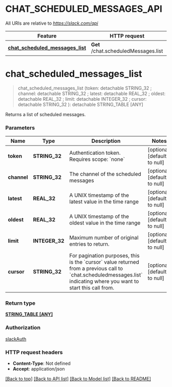 # CHAT_SCHEDULED_MESSAGES_API

All URIs are relative to *https://slack.com/api*

Feature | HTTP request | Description
------------- | ------------- | -------------
[**chat_scheduled_messages_list**](CHAT_SCHEDULED_MESSAGES_API.md#chat_scheduled_messages_list) | **Get** /chat.scheduledMessages.list | 


# **chat_scheduled_messages_list**
> chat_scheduled_messages_list (token:  detachable STRING_32 ; channel:  detachable STRING_32 ; latest:  detachable REAL_32 ; oldest:  detachable REAL_32 ; limit:  detachable INTEGER_32 ; cursor:  detachable STRING_32 ): detachable STRING_TABLE [ANY]
	



Returns a list of scheduled messages.


### Parameters

Name | Type | Description  | Notes
------------- | ------------- | ------------- | -------------
 **token** | **STRING_32**| Authentication token. Requires scope: &#x60;none&#x60; | [optional] [default to null]
 **channel** | **STRING_32**| The channel of the scheduled messages | [optional] [default to null]
 **latest** | **REAL_32**| A UNIX timestamp of the latest value in the time range | [optional] [default to null]
 **oldest** | **REAL_32**| A UNIX timestamp of the oldest value in the time range | [optional] [default to null]
 **limit** | **INTEGER_32**| Maximum number of original entries to return. | [optional] [default to null]
 **cursor** | **STRING_32**| For pagination purposes, this is the &#x60;cursor&#x60; value returned from a previous call to &#x60;chat.scheduledmessages.list&#x60; indicating where you want to start this call from. | [optional] [default to null]

### Return type

[**STRING_TABLE [ANY]**](ANY.md)

### Authorization

[slackAuth](../README.md#slackAuth)

### HTTP request headers

 - **Content-Type**: Not defined
 - **Accept**: application/json

[[Back to top]](#) [[Back to API list]](../README.md#documentation-for-api-endpoints) [[Back to Model list]](../README.md#documentation-for-models) [[Back to README]](../README.md)

